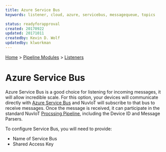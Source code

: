 ```yaml
---
title: Azure Service Bus
keywords: listener, cloud, azure, servicebus, messagequeue, topics

status: readyforapproval
created: 20170922
updated: 20171011
createdby: Kevin D. Wolf
updatedby: klworkman
---
```

[Home](../../Index.md) > [Pipeline Modules](../Index.md) > [Listeners](../Listener.md)

# Azure Service Bus

Azure Service Bus is a good choice for listening for incoming messages, it will allow incredible scale.
For this option, your devices will communicate directly with  [Azure Service Bus](https://azure.microsoft.com/en-us/services/service-bus/)
and NuvIoT will subscribe to that bus to receive messages.  Once the message is received, it can participate in
the standard NuvIoT [Procssing Pipeline](../Index.md), including the Device ID and Message Parsers.

To configure Service Bus, you will need to provide:

* Name of Service Bus
* Shared Access Key

